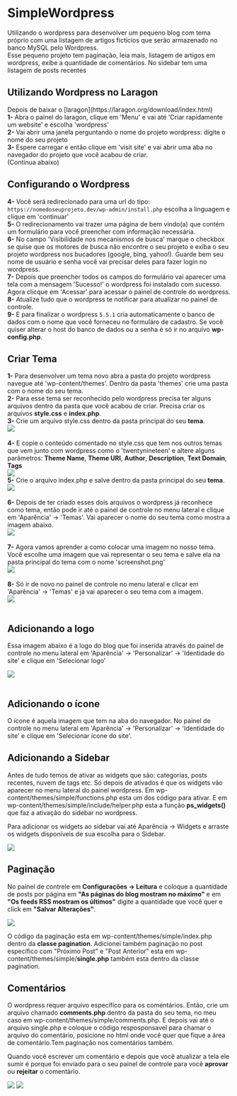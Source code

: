 # SimpleWordpress

<p>Utilizando o wordpress para desenvolver um pequeno blog com tema próprio com uma listagem de artigos fictícios que serão armazenado no banco MySQL pelo Wordpress.<br/>
Esse pequeno projeto tem paginação, leia mais, listagem de artigos em wordpress, exibe a quantidade de comentários. No sidebar tem uma listagem de  posts recentes</p>

## Utilizando Wordpress no Laragon

<p>Depois de baixar o [laragon](https://laragon.org/download/index.html)<br/>
<strong>1-</strong> Abra o painel do laragon, clique em 'Menu' e vai até 'Criar rapidamente um website' e escolha 'wordpress'<br/>
<strong>2-</strong> Vai abrir uma janela perguntando o nome do projeto wordpress: digite o nome do seu projeto<br/>
<strong>3-</strong> Espere carregar e então clique em 'visit site' e vai abrir uma aba no navegador do projeto que você acabou de criar.<br/>
(Continua abaixo)
</p>

## Configurando o Wordpress

<strong>4-</strong> Você será redirecionado para uma url do tipo: `https://nomedoseuprojeto.dev/wp-admin/install.php` escolha a linguagem e clique em 'continuar'<br/>
<strong>5-</strong> O redirecionamento vai trazer uma página de bem vindo(a) que contém um formulário para você preencher com informação necessária.<br/>
<strong>6-</strong> No campo 'Visibilidade nos mecanismos de busca' marque o checkbox se quise que os motores de busca não encontre o seu projeto e exiba o seu projeto wordpress nos bucadores (google, bing, yahoo!). Guarde bem seu nome de usuário e senha você vai precisar deles para fazer login no wordpress.<br/>
<strong>7-</strong> Depois que preencher todos os campos do formulário vai aparecer uma tela com a mensagem 'Sucesso!' o wordpress foi instalado com sucesso. Agora clicque em 'Acessar' para acessar o painel de controle do wordpress.<br/>
<strong>8-</strong> Atualize tudo que o wordpress te notificar para atualizar no painel de controle.<br/>
<strong>9-</strong> E para finalizar o wordpress `5.5.1` cria automaticamente o banco de dados com o nome que você forneceu no formuláro de cadastro. Se você quiser alterar o host do banco de dados ou a senha é só ir no arquivo <strong>wp-config.php</strong>.<br/>

## Criar Tema

<strong>1-</strong> Para desenvolver um tema novo abra a pasta do projeto wordpress navegue até 'wp-content/themes'. Dentro da pasta 'themes' crie uma pasta com o nome do seu tema.<br/>
<strong>2-</strong> Para esse tema ser reconhecido pelo wordpress precisa ter alguns arquivos dentro da pasta que você acabou de criar. Precisa criar os arquivos <strong>style.css</strong> e <strong>index.php</strong>.<br/>
<strong>3-</strong> Crie um arquivo style.css dentro da pasta principal do seu <strong>tema</strong>.<br/>
<img src="wp-content/themes/simple/assets/images/arquivo_importante1.png"><br/><br/>
<strong>4-</strong> E copie o conteúdo comentado no style.css que tem nos outros temas que vem junto com wordpress como o 'twentynineteen' e altere alguns parâmetros: <strong>Theme Name</strong>, <strong>Theme URI</strong>, <strong>Author</strong>, <strong>Description</strong>, <strong>Text Domain</strong>, <strong>Tags</strong><br/>
<img src="wp-content/themes/simple/assets/images/aquivo_style_do_tema.png"><br/>
<strong>5-</strong> Crie o arquivo index.php e salve dentro da pasta principal do seu <strong>tema</strong>.<br/>
<img src="wp-content/themes/simple/assets/images/arquivo_importante.png"><br/><br/>
<strong>6-</strong> Depois de ter criado esses dois arquivos o wordpress já reconhece como tema, então pode ir até o painel de controle no menu lateral e clique em 'Aparência' -> 'Temas'. Vai aparecer o nome do seu tema como mostra a imagem abaixo.<br/>
<img src="wp-content/themes/simple/assets/images/add_theme.png"><br/><br/>
<strong>7-</strong> Agora vamos aprender a como colocar uma imagem no nosso tema. Você escolhe uma imagem que vai representar o seu tema e salve ela na pasta principal do tema com o nome 'screenshot.png'<br/>
<img src="wp-content/themes/simple/assets/images/screenshot_theme.png"><br/><br/>
<strong>8-</strong> Só ir de novo no painel de controle no menu lateral e clicar em 'Aparência' -> 'Temas' e já vai aparecer o seu tema com a imagem.<br/>
<img src="/wp-content/themes/simple/assets/images/image_theme.png"><br/><br/>

## Adicionando a logo

<p>Essa imagem abaixo é a logo do blog que foi inserida através do painel de controle no menu lateral em 'Aparência' -> 'Personalizar' -> 'Identidade do site' e clique em 'Selecionar logo'</p>
<img src="wp-content/themes/simple/assets/images/image_logo.png"><br/><br/>

## Adicionando o ícone

<p>O ícone é aquela imagem que tem na aba do navegador. No painel de controle no menu lateral em 'Aparência' -> 'Personalizar' -> 'Identidade do site' e clique em 'Selecionar ícone do site'.</p>

## Adicionando a Sidebar

<p>Antes de tudo temos de ativar as widgets que são: categorias, posts recentes, nuvem de tags etc. Só depois de ativados é que os widgets vão aparecer no menu lateral do painel wordpress. Em wp-content/themes/simple/functions.php esta um dos código para ativar. E em wp-content/themes/simple/include/helper.php esta a função <strong>ps_widgets()</strong> que faz a ativação do sidebar no wordpress.</p>
<p>Para adicionar os widgets ao sidebar vai até Aparência -> Widgets e arraste os widgets disponíveis de sua escolha para o Sidebar.</p>
<img src="wp-content/themes/simple/assets/images/widgets-sidebar.png">


## Paginação

<p>No painel de contrele em <strong>Configurações -> Leitura</strong> e coloque a quantidade de posts por página em <strong>"As páginas do blog mostram no máximo"</strong> e em <strong>"Os feeds RSS mostram os últimos"</strong> digite a quantidade que você quer e click em <strong>"Salvar Alterações"</strong>.</p>
<img src="wp-content/themes/simple/assets/images/pagination-1.png">

<p>O código da paginação esta em wp-content/themes/simple/index.php dentro da <strong>classe pagination</strong>. Adicionei também paginação no post específico com "Próximo Post" e "Post Anterior" esta em wp-content/themes/simple/<strong>single.php</strong> também esta dentro da classe pagination.</p>

## Comentários

<p>O wordpress requer arquivo específico para os comentários. Então, crie um arquivo chamado <strong>comments.php</strong> dentro da pasta do seu tema, no meu caso em wp-content/themes/simple/comments.php. E depois vai até o arquivo single.php e coloque o código resposponsavel para chamar o arquivo do comentário, posicione no html onde você quer que fique a área de comentário.Tem paginação nos comentários também.</p>
<p>Quando você escrever um comentário e depois que você atualizar a tela ele sumir é porque foi enviado para o seu painel de controle para você <strong>aprovar</strong> ou <strong>rejeitar</strong> o comentário.</p>

<img src="wp-content/themes/simple/assets/images/Painel-comments.png">
<img src="wp-content/themes/simple/assets/images/aprovar_comentario.png">